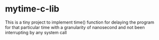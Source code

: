 # mytime-c-lib
This is a tiny project to implement time() function for delaying the program for that particular time with a granularity of nanosecond and not been interrupting by any system call
